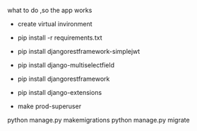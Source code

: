 what to do ,so the app works

- create virtual invironment

- pip install -r requirements.txt

- pip install djangorestframework-simplejwt

- pip install django-multiselectfield

- pip install djangorestframework

- pip install django-extensions

- make prod-superuser

python manage.py makemigrations
python manage.py migrate
